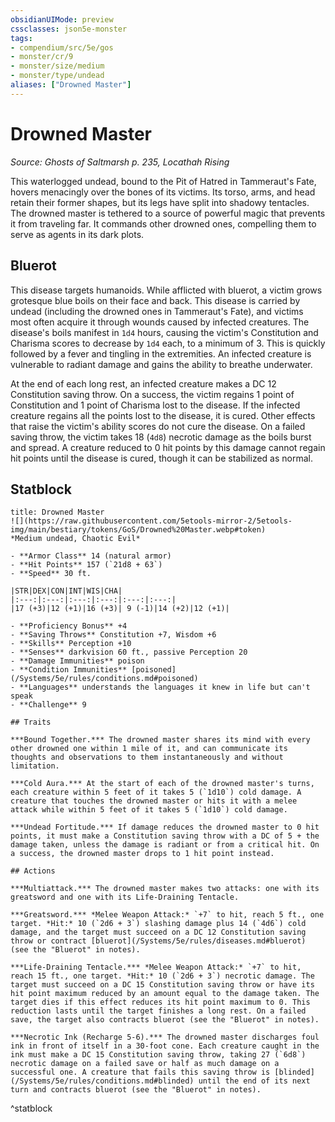 ```yaml
---
obsidianUIMode: preview
cssclasses: json5e-monster
tags:
- compendium/src/5e/gos
- monster/cr/9
- monster/size/medium
- monster/type/undead
aliases: ["Drowned Master"]
---
```

# Drowned Master
*Source: Ghosts of Saltmarsh p. 235, Locathah Rising*  

This waterlogged undead, bound to the Pit of Hatred in Tammeraut's Fate, hovers menacingly over the bones of its victims. Its torso, arms, and head retain their former shapes, but its legs have split into shadowy tentacles. The drowned master is tethered to a source of powerful magic that prevents it from traveling far. It commands other drowned ones, compelling them to serve as agents in its dark plots.

## Bluerot

This disease targets humanoids. While afflicted with bluerot, a victim grows grotesque blue boils on their face and back. This disease is carried by undead (including the drowned ones in Tammeraut's Fate), and victims most often acquire it through wounds caused by infected creatures. The disease's boils manifest in `1d4` hours, causing the victim's Constitution and Charisma scores to decrease by `1d4` each, to a minimum of 3. This is quickly followed by a fever and tingling in the extremities. An infected creature is vulnerable to radiant damage and gains the ability to breathe underwater.

At the end of each long rest, an infected creature makes a DC 12 Constitution saving throw. On a success, the victim regains 1 point of Constitution and 1 point of Charisma lost to the disease. If the infected creature regains all the points lost to the disease, it is cured. Other effects that raise the victim's ability scores do not cure the disease. On a failed saving throw, the victim takes 18 (`4d8`) necrotic damage as the boils burst and spread. A creature reduced to 0 hit points by this damage cannot regain hit points until the disease is cured, though it can be stabilized as normal.

## Statblock

```ad-statblock
title: Drowned Master
![](https://raw.githubusercontent.com/5etools-mirror-2/5etools-img/main/bestiary/tokens/GoS/Drowned%20Master.webp#token)
*Medium undead, Chaotic Evil*

- **Armor Class** 14 (natural armor)
- **Hit Points** 157 (`21d8 + 63`)
- **Speed** 30 ft.

|STR|DEX|CON|INT|WIS|CHA|
|:---:|:---:|:---:|:---:|:---:|:---:|
|17 (+3)|12 (+1)|16 (+3)| 9 (-1)|14 (+2)|12 (+1)|

- **Proficiency Bonus** +4
- **Saving Throws** Constitution +7, Wisdom +6
- **Skills** Perception +10
- **Senses** darkvision 60 ft., passive Perception 20
- **Damage Immunities** poison
- **Condition Immunities** [poisoned](/Systems/5e/rules/conditions.md#poisoned)
- **Languages** understands the languages it knew in life but can't speak
- **Challenge** 9

## Traits

***Bound Together.*** The drowned master shares its mind with every other drowned one within 1 mile of it, and can communicate its thoughts and observations to them instantaneously and without limitation.

***Cold Aura.*** At the start of each of the drowned master's turns, each creature within 5 feet of it takes 5 (`1d10`) cold damage. A creature that touches the drowned master or hits it with a melee attack while within 5 feet of it takes 5 (`1d10`) cold damage.

***Undead Fortitude.*** If damage reduces the drowned master to 0 hit points, it must make a Constitution saving throw with a DC of 5 + the damage taken, unless the damage is radiant or from a critical hit. On a success, the drowned master drops to 1 hit point instead.

## Actions

***Multiattack.*** The drowned master makes two attacks: one with its greatsword and one with its Life-Draining Tentacle.

***Greatsword.*** *Melee Weapon Attack:* `+7` to hit, reach 5 ft., one target. *Hit:* 10 (`2d6 + 3`) slashing damage plus 14 (`4d6`) cold damage, and the target must succeed on a DC 12 Constitution saving throw or contract [bluerot](/Systems/5e/rules/diseases.md#bluerot) (see the "Bluerot" in notes).

***Life-Draining Tentacle.*** *Melee Weapon Attack:* `+7` to hit, reach 15 ft., one target. *Hit:* 10 (`2d6 + 3`) necrotic damage. The target must succeed on a DC 15 Constitution saving throw or have its hit point maximum reduced by an amount equal to the damage taken. The target dies if this effect reduces its hit point maximum to 0. This reduction lasts until the target finishes a long rest. On a failed save, the target also contracts bluerot (see the "Bluerot" in notes).

***Necrotic Ink (Recharge 5-6).*** The drowned master discharges foul ink in front of itself in a 30-foot cone. Each creature caught in the ink must make a DC 15 Constitution saving throw, taking 27 (`6d8`) necrotic damage on a failed save or half as much damage on a successful one. A creature that fails this saving throw is [blinded](/Systems/5e/rules/conditions.md#blinded) until the end of its next turn and contracts bluerot (see the "Bluerot" in notes).
```
^statblock